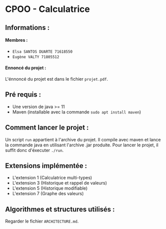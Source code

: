 # CPOO - Calculatrice

## Informations :

#### Membres :

* `Elsa SANTOS DUARTE 71618550`
* `Eugène VALTY 71805512`

#### Ennoncé du projet :

L'énnoncé du projet est dans le fichier `projet.pdf`.

## Pré requis :

*  Une version de java >= 11
*  Maven (installable avec la commande `sudo apt install maven`)

## Comment lancer le projet :

Un script `run` appartient à l'archive du projet. Il compile avec maven et
lance la commande java en utilisant l'archive .jar produite.
Pour lancer le projet, il suffit donc d'éxecuter `./run`.

## Extensions implémentée :

* L'extension 1 (Calculatrice multi-types)
* L'extension 3 (Historique et rappel de valeurs)
* L'extension 5 (Historique modifiable)
* L'extension 7 (Graphe des valeurs)

## Algorithmes et structures utilisés :

Regarder le fichier `ARCHITECTURE.md`.
